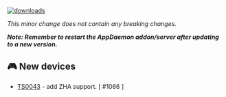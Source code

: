[![downloads](https://img.shields.io/github/downloads/xaviml/controllerx/VERSION_TAG/total?style=for-the-badge)](http://github.com/xaviml/controllerx/releases/VERSION_TAG)

<!--:warning: This major/minor change contains a breaking change.-->

_This minor change does not contain any breaking changes._

**_Note: Remember to restart the AppDaemon addon/server after updating to a new version._**

<!--
## :pencil2: Features
-->

## :video_game: New devices

- [TS0043](https://BASE_URL/controllerx/controllers/TS0043) - add ZHA support. [ #1066 ]

<!--
## :hammer: Fixes
-->

<!--
## :scroll: Docs
-->

<!--
## :clock2: Performance
-->

<!--
## :wrench: Refactor
-->
